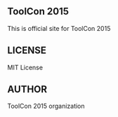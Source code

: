 ## ToolCon 2015

This is official site for ToolCon 2015

## LICENSE

MIT License

## AUTHOR

ToolCon 2015 organization